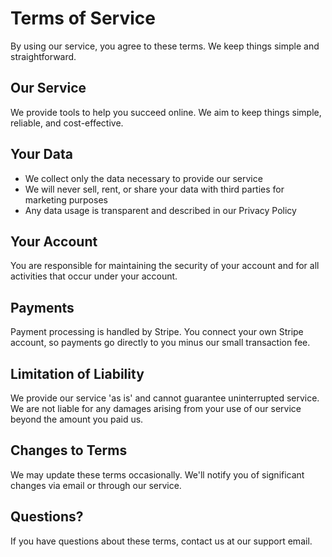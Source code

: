 # Terms of Service

By using our service, you agree to these terms. We keep things simple and straightforward.

## Our Service

We provide tools to help you succeed online. We aim to keep things simple, reliable, and cost-effective.

## Your Data

- We collect only the data necessary to provide our service
- We will never sell, rent, or share your data with third parties for marketing purposes  
- Any data usage is transparent and described in our Privacy Policy

## Your Account

You are responsible for maintaining the security of your account and for all activities that occur under your account.

## Payments

Payment processing is handled by Stripe. You connect your own Stripe account, so payments go directly to you minus our small transaction fee.

## Limitation of Liability

We provide our service 'as is' and cannot guarantee uninterrupted service. We are not liable for any damages arising from your use of our service beyond the amount you paid us.

## Changes to Terms

We may update these terms occasionally. We'll notify you of significant changes via email or through our service.

## Questions?

If you have questions about these terms, contact us at our support email.